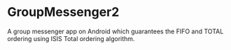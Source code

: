 # GroupMessenger2
A group messenger app on Android which guarantees the FIFO and TOTAL ordering using ISIS Total ordering algorithm.
